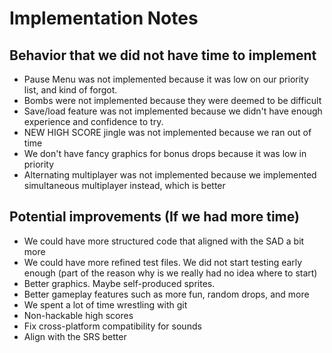 Implementation Notes
====================

Behavior that we did not have time to implement
------------------------------------------------

- Pause Menu was not implemented because it was low on our priority list, and kind of forgot.
- Bombs were not implemented because they were deemed to be difficult
- Save/load feature was not implemented because we didn't have enough experience and confidence to try.
- NEW HIGH SCORE jingle was not implemented because we ran out of time
- We don't have fancy graphics for bonus drops because it was low in priority
- Alternating multiplayer was not implemented because we implemented simultaneous multiplayer instead, which is better


Potential improvements (If we had more time)
--------------------------------------------

- We could have more structured code that aligned with the SAD a bit more
- We could have more refined test files. We did not start testing early enough (part of the reason why is we really had no idea where to start)
- Better graphics. Maybe self-produced sprites.
- Better gameplay features such as more fun, random drops, and more
- We spent a lot of time wrestling with git
- Non-hackable high scores
- Fix cross-platform compatibility for sounds
- Align with the SRS better
